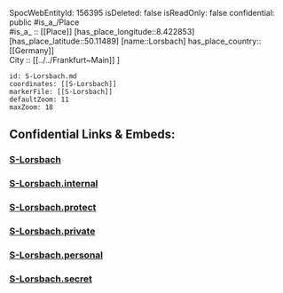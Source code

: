 ﻿---
location: [50.11489,8.422853] 
type: Station 
mapzoom: [8,18] 
mapmarker: train 
tags:
- geo/station/train
---
SpocWebEntityId: 156395
isDeleted: false
isReadOnly: false
confidential: public
#is_a_/Place  
#is_a_ :: [[Place]] 
[has_place_longitude::8.422853] 
[has_place_latitude::50.11489] 
[name::Lorsbach] 
has_place_country:: [[Germany]]  
City :: [[../../Frankfurt~Main]] ] 


```leaflet
id: S-Lorsbach.md
coordinates: [[S-Lorsbach]] 
markerFile: [[S-Lorsbach]] 
defaultZoom: 11 
maxZoom: 18
```


## Confidential Links & Embeds: 

### [S-Lorsbach](/_public/Earth/Continent/Europe/Europe~Central/Germany/Germany~West/Hessen/counties~Hessen/Frankfurt~Main/Stations-FFM~S/S-Lorsbach.md) 

### [S-Lorsbach.internal](/_internal/Earth/Continent/Europe/Europe~Central/Germany/Germany~West/Hessen/counties~Hessen/Frankfurt~Main/Stations-FFM~S/S-Lorsbach.internal.md) 

### [S-Lorsbach.protect](/_protect/Earth/Continent/Europe/Europe~Central/Germany/Germany~West/Hessen/counties~Hessen/Frankfurt~Main/Stations-FFM~S/S-Lorsbach.protect.md) 

### [S-Lorsbach.private](/_private/Earth/Continent/Europe/Europe~Central/Germany/Germany~West/Hessen/counties~Hessen/Frankfurt~Main/Stations-FFM~S/S-Lorsbach.private.md) 

### [S-Lorsbach.personal](/_personal/Earth/Continent/Europe/Europe~Central/Germany/Germany~West/Hessen/counties~Hessen/Frankfurt~Main/Stations-FFM~S/S-Lorsbach.personal.md) 

### [S-Lorsbach.secret](/_secret/Earth/Continent/Europe/Europe~Central/Germany/Germany~West/Hessen/counties~Hessen/Frankfurt~Main/Stations-FFM~S/S-Lorsbach.secret.md) 
